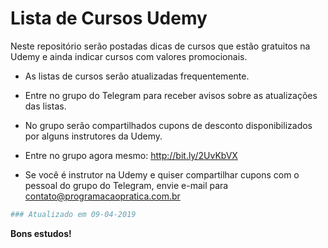 # Lista de Cursos Udemy

Neste repositório serão postadas dicas de cursos que estão gratuitos na Udemy e ainda indicar cursos com valores promocionais. 

  - As listas de cursos serão atualizadas frequentemente. 

  - Entre no grupo do Telegram para receber avisos sobre as atualizações das listas. 

  - No grupo serão compartilhados cupons de desconto disponibilizados por alguns instrutores da Udemy.

  - Entre no grupo agora mesmo: http://bit.ly/2UvKbVX

  - Se você é instrutor na Udemy e quiser compartilhar cupons com o pessoal do grupo do Telegram, envie e-mail para contato@programacaopratica.com.br


```sh
### Atualizado em 09-04-2019
```

**Bons estudos!**

[yahoo]: http://www.yahoo.com/
